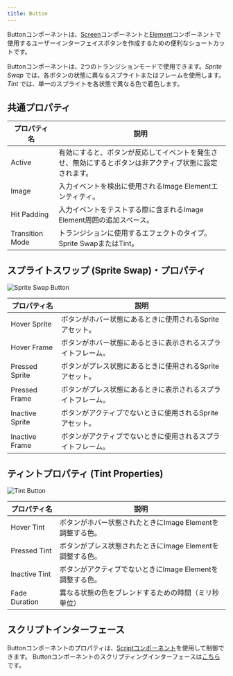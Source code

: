 ```yaml
---
title: Button
---
```


Buttonコンポーネントは、[Screen][1]コンポーネントと[Element][2]コンポーネントで使用するユーザーインターフェイスボタンを作成するための便利なショートカットです。

Buttonコンポーネントは、2つのトランジションモードで使用できます。*Sprite Swap* では、各ボタンの状態に異なるスプライトまたはフレームを使用します。*Tint* では、単一のスプライトを各状態で異なる色で着色します。

## 共通プロパティ

| プロパティ名        | 説明 |
|-----------------|-------------|
| Active          | 有効にすると、ボタンが反応してイベントを発生させ、無効にするとボタンは非アクティブ状態に設定されます。 |
| Image           | 入力イベントを検出に使用されるImage Elementエンティティ。 |
| Hit Padding     | 入力イベントをテストする際に含まれるImage Element周囲の追加スペース。 |
| Transition Mode | トランジションに使用するエフェクトのタイプ。Sprite SwapまたはTint。 |


## スプライトスワップ (Sprite Swap)・プロパティ

![Sprite Swap Button][3]

| プロパティ名        | 説明 |
|-----------------|-------------|
| Hover Sprite    | ボタンがホバー状態にあるときに使用されるSpriteアセット。 |
| Hover Frame     | ボタンがホバー状態にあるときに表示されるスプライトフレーム。 |
| Pressed Sprite  | ボタンがプレス状態にあるときに使用されるSpriteアセット。 |
| Pressed Frame   | ボタンがプレス状態にあるときに表示されるスプライトフレーム。 |
| Inactive Sprite | ボタンがアクティブでないときに使用されるSpriteアセット。 |
| Inactive Frame  | ボタンがアクティブでないときに使用されるスプライトフレーム。 |

## ティントプロパティ (Tint Properties)

![Tint Button][4]

| プロパティ名      | 説明 |
|---------------|-------------|
| Hover Tint    | ボタンがホバー状態されたときにImage Elementを調整する色。 |
| Pressed Tint  | ボタンがプレス状態されたときにImage Elementを調整する色。 |
| Inactive Tint | ボタンがアクティブでないときにImage Elementを調整する色。 |
| Fade Duration | 異なる状態の色をブレンドするための時間（ミリ秒単位） |

## スクリプトインターフェース

Buttonコンポーネントのプロパティは、[Scriptコンポーネント][5]を使用して制御できます。 Buttonコンポーネントのスクリプティングインターフェースは[こちら][6]です。

[1]: /user-manual/scenes/components/screen
[2]: /user-manual/scenes/components/element
[3]: /images/user-manual/scenes/components/component-button-sprite-change.png
[4]: /images/user-manual/scenes/components/component-button-tint.png
[5]: /user-manual/scenes/components/script
[6]: /api/pc.ButtonComponent.html
